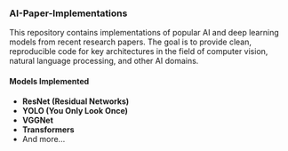 ### AI-Paper-Implementations

This repository contains implementations of popular AI and deep learning models from recent research papers. The goal is to provide clean, reproducible code for key architectures in the field of computer vision, natural language processing, and other AI domains.

#### Models Implemented

- **ResNet (Residual Networks)**
- **YOLO (You Only Look Once)**
- **VGGNet**
- **Transformers**
- And more...
